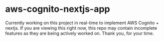 # aws-cognito-nextjs-app

Currently working on this project in real-time to implement AWS Cognito + nextjs.
If you are viewing this right now, this repo may contain incomplete features as they are being actively worked on.
Thank you, for your time.
